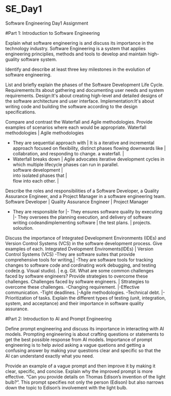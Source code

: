 # SE_Day1
Software Engineering Day1 Assignment

#Part 1: Introduction to Software Engineering

Explain what software engineering is and discuss its importance in the technology industry.
Software Engineering is a system that applies engineering principlies, methods and tools to develop and maintain high-guality software system.

Identify and describe at least three key milestones in the evolution of software engineering.


List and briefly explain the phases of the Software Development Life Cycle.
Requirements:Its about gathering and documenting user needs and system requirements.
Design:It's about creating high-level and detailed designs of the software architecture and user interface.
Implementation:It's about writing code and building the software according to the design specifications.

Compare and contrast the Waterfall and Agile methodologies. Provide examples of scenarios where each would be appropriate.
Waterfall methodologies                  |        Agile methodologies
- They are sequential approach with      | It is a iterative and incremental approach focused on flexibility,
 distinct  phases flowing downwards like |  collabration, and responding to change. 
a waterfall.                             |                             
- Waterfall breaks down                  |  Agile advocates iterative development cycles in which multiple lifecycle phases can run in parallel.                  
software development                     |                    
into isolated phases that                |      
flow into each other.                    |


Describe the roles and responsibilities of a Software Developer, a Quality Assurance Engineer, and a Project Manager in a software engineering team.
Software Developer                        | Quality Assurance Engineer                     | Project Manager
- They are responsible for                |- They ensures software quality by executing    |- They oversees the planning execution, and delivery of software 
writing codeandimplementing software      | the test plans.                                | projects.
soloution.

Discuss the importance of Integrated Development Environments (IDEs) and Version Control Systems (VCS) in the software development process. Give examples of each.
Integrated Dvelopment Enviroments(IDEs)                                | Version Control Systems (VCS)
-They are software suites that provide comprehensive tools for writing,| -They are software tools for tracking changes to software code and cordinating work
debugging, and testing code(e.g. Visual studio).                       | e.g. Git.
What are some common challenges faced by software engineers? Provide strategies to overcome these challenges.
Challenges faced by software engineers.       | Sttrategies to overcome these challenges.
-Changing requirement.                        |-Effective communication.
-Tight deadlines.                             |-Agile methodologies.
-Technical debt.                              |-Prioritization of tasks.
Explain the different types of testing (unit, integration, system, and acceptance) and their importance in software quality assurance.


#Part 2: Introduction to AI and Prompt Engineering


Define prompt engineering and discuss its importance in interacting with AI models.
Prompting engineering is about crafting questions or statements to get the best possible 
response from AI models. Importance of prompt engineering is to help aviod asking a vague 
quetions and getting a confusing answer by making your questions clear and specific so that the AI 
can understand exactly what you need.

Provide an example of a vague prompt and then improve it by making it clear, specific, and concise. Explain why the improved prompt is more effective.
 “Can you provide details on Thomas Edison’s invention of the light bulb?”.
 This  prompt specifies not only the person (Edison) but also narrows down the topic to Edison’s involvement with the light bulb.
